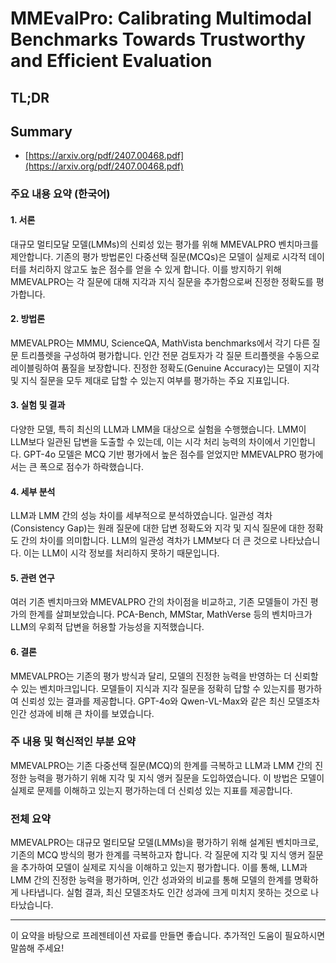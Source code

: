 # MMEvalPro: Calibrating Multimodal Benchmarks Towards Trustworthy and Efficient Evaluation
## TL;DR
## Summary
- [https://arxiv.org/pdf/2407.00468.pdf](https://arxiv.org/pdf/2407.00468.pdf)

### 주요 내용 요약 (한국어)

#### 1. 서론
대규모 멀티모달 모델(LMMs)의 신뢰성 있는 평가를 위해 MMEVALPRO 벤치마크를 제안합니다. 기존의 평가 방법론인 다중선택 질문(MCQs)은 모델이 실제로 시각적 데이터를 처리하지 않고도 높은 점수를 얻을 수 있게 합니다. 이를 방지하기 위해 MMEVALPRO는 각 질문에 대해 지각과 지식 질문을 추가함으로써 진정한 정확도를 평가합니다.

#### 2. 방법론
MMEVALPRO는 MMMU, ScienceQA, MathVista benchmarks에서 각기 다른 질문 트리플렛을 구성하여 평가합니다. 인간 전문 검토자가 각 질문 트리플렛을 수동으로 레이블링하여 품질을 보장합니다. 진정한 정확도(Genuine Accuracy)는 모델이 지각 및 지식 질문을 모두 제대로 답할 수 있는지 여부를 평가하는 주요 지표입니다.

#### 3. 실험 및 결과
다양한 모델, 특히 최신의 LLM과 LMM을 대상으로 실험을 수행했습니다. LMM이 LLM보다 일관된 답변을 도출할 수 있는데, 이는 시각 처리 능력의 차이에서 기인합니다. GPT-4o 모델은 MCQ 기반 평가에서 높은 점수를 얻었지만 MMEVALPRO 평가에서는 큰 폭으로 점수가 하락했습니다.

#### 4. 세부 분석
LLM과 LMM 간의 성능 차이를 세부적으로 분석하였습니다. 일관성 격차(Consistency Gap)는 원래 질문에 대한 답변 정확도와 지각 및 지식 질문에 대한 정확도 간의 차이를 의미합니다. LLM의 일관성 격차가 LMM보다 더 큰 것으로 나타났습니다. 이는 LLM이 시각 정보를 처리하지 못하기 때문입니다.

#### 5. 관련 연구
여러 기존 벤치마크와 MMEVALPRO 간의 차이점을 비교하고, 기존 모델들이 가진 평가의 한계를 살펴보았습니다. PCA-Bench, MMStar, MathVerse 등의 벤치마크가 LLM의 우회적 답변을 허용할 가능성을 지적했습니다.

#### 6. 결론
MMEVALPRO는 기존의 평가 방식과 달리, 모델의 진정한 능력을 반영하는 더 신뢰할 수 있는 벤치마크입니다. 모델들이 지식과 지각 질문을 정확히 답할 수 있는지를 평가하여 신뢰성 있는 결과를 제공합니다. GPT-4o와 Qwen-VL-Max와 같은 최신 모델조차 인간 성과에 비해 큰 차이를 보였습니다.

### 주 내용 및 혁신적인 부분 요약
MMEVALPRO는 기존 다중선택 질문(MCQ)의 한계를 극복하고 LLM과 LMM 간의 진정한 능력을 평가하기 위해 지각 및 지식 앵커 질문을 도입하였습니다. 이 방법은 모델이 실제로 문제를 이해하고 있는지 평가하는데 더 신뢰성 있는 지표를 제공합니다.

### 전체 요약
MMEVALPRO는 대규모 멀티모달 모델(LMMs)을 평가하기 위해 설계된 벤치마크로, 기존의 MCQ 방식의 평가 한계를 극복하고자 합니다. 각 질문에 지각 및 지식 앵커 질문을 추가하여 모델이 실제로 지식을 이해하고 있는지 평가합니다. 이를 통해, LLM과 LMM 간의 진정한 능력을 평가하며, 인간 성과와의 비교를 통해 모델의 한계를 명확하게 나타냅니다. 실험 결과, 최신 모델조차도 인간 성과에 크게 미치지 못하는 것으로 나타났습니다.

---

이 요약을 바탕으로 프레젠테이션 자료를 만들면 좋습니다. 추가적인 도움이 필요하시면 말씀해 주세요!